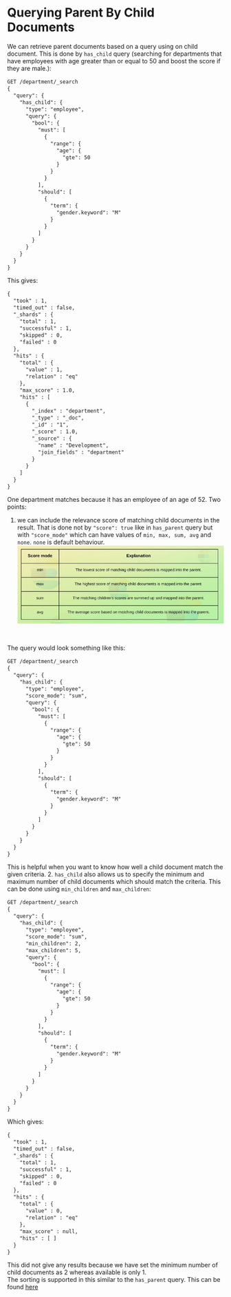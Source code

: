 # Querying Parent By Child Documents

We can retrieve parent documents based on a query using on child document. This is done by `has_child` query (searching for departments that have employees with age greater than or equal to 50 and boost the score if they are male.):
```
GET /department/_search
{
  "query": {
    "has_child": {
      "type": "employee",
      "query": {
        "bool": {
          "must": [
            {
              "range": {
                "age": {
                  "gte": 50
                }
              }
            }
          ],
          "should": [
            {
              "term": {
                "gender.keyword": "M"
              }
            }
          ]
        }
      }
    }
  }
}
```
This gives:
```
{
  "took" : 1,
  "timed_out" : false,
  "_shards" : {
    "total" : 1,
    "successful" : 1,
    "skipped" : 0,
    "failed" : 0
  },
  "hits" : {
    "total" : {
      "value" : 1,
      "relation" : "eq"
    },
    "max_score" : 1.0,
    "hits" : [
      {
        "_index" : "department",
        "_type" : "_doc",
        "_id" : "1",
        "_score" : 1.0,
        "_source" : {
          "name" : "Development",
          "join_fields" : "department"
        }
      }
    ]
  }
}
```
One department matches because it has an employee of an age of 52.
Two points:
1. we can include the relevance score of matching child documents in the result. That is done not by `"score": true` like in `has_parent` query but with `"score_mode"` which can have values of `min, max, sum, avg` and `none`. `none` is default behaviour.<br>
![score_mode][score_mode]
<br>

The query would look something like this:
```
GET /department/_search
{
  "query": {
    "has_child": {
      "type": "employee",
      "score_mode": "sum", 
      "query": {
        "bool": {
          "must": [
            {
              "range": {
                "age": {
                  "gte": 50
                }
              }
            }
          ],
          "should": [
            {
              "term": {
                "gender.keyword": "M"
              }
            }
          ]
        }
      }
    }
  }
}
```
This is helpful when you want to know how well a child document match the given criteria.
2. `has_child` also allows us to specify the minimum and maximum number of child documents which should match the criteria. This can be done using `min_children` and `max_children`:
```
GET /department/_search
{
  "query": {
    "has_child": {
      "type": "employee",
      "score_mode": "sum", 
      "min_children": 2,
      "max_children": 5, 
      "query": {
        "bool": {
          "must": [
            {
              "range": {
                "age": {
                  "gte": 50
                }
              }
            }
          ],
          "should": [
            {
              "term": {
                "gender.keyword": "M"
              }
            }
          ]
        }
      }
    }
  }
}
```
Which gives:
```
{
  "took" : 1,
  "timed_out" : false,
  "_shards" : {
    "total" : 1,
    "successful" : 1,
    "skipped" : 0,
    "failed" : 0
  },
  "hits" : {
    "total" : {
      "value" : 0,
      "relation" : "eq"
    },
    "max_score" : null,
    "hits" : [ ]
  }
}
```
This did not give any results because we have set the minimum number of child documents as 2 whereas available is only 1.
<br>
The sorting is supported in this similar to the `has_parent` query. This can be found [here][sorting_child]

[score_mode]: <https://github.com/penguinmishra/images_repo/blob/master/Elasticsearch/score_mode.JPG>
[sorting_child]: <https://www.elastic.co/guide/en/elasticsearch/reference/current/query-dsl-has-child-query.html#_sorting>